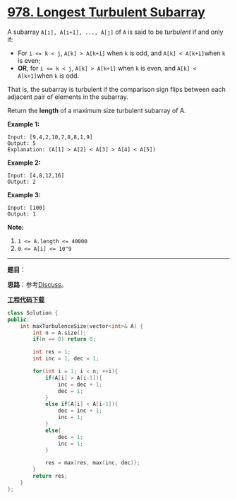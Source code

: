 # [978. Longest Turbulent Subarray](https://leetcode.com/problems/longest-turbulent-subarray/)

A subarray `A[i], A[i+1], ..., A[j]` of `A` is said to be *turbulent* if and only if:

- For `i <= k < j`, `A[k] > A[k+1]` when `k` is odd, and `A[k] < A[k+1]`when `k` is even;
- **OR**, for `i <= k < j`, `A[k] > A[k+1]` when `k` is even, and `A[k] < A[k+1]`when `k` is odd.

That is, the subarray is turbulent if the comparison sign flips between each adjacent pair of elements in the subarray.

Return the **length** of a maximum size turbulent subarray of A.

**Example 1:**

```
Input: [9,4,2,10,7,8,8,1,9]
Output: 5
Explanation: (A[1] > A[2] < A[3] > A[4] < A[5])
```

**Example 2:**

```
Input: [4,8,12,16]
Output: 2
```

**Example 3:**

```
Input: [100]
Output: 1
```

 **Note:**

1. `1 <= A.length <= 40000`
2. `0 <= A[i] <= 10^9`

-----

**题目**：

**思路**：参考[Discuss](https://leetcode.com/problems/longest-turbulent-subarray/discuss/221935/Java-O(N)-time-O(1)-space)。

[**工程代码下载**](https://github.com/shenkh/leetcode)

```cpp
class Solution {
public:
    int maxTurbulenceSize(vector<int>& A) {
        int n = A.size();
        if(n == 0) return 0;

        int res = 1;
        int inc = 1, dec = 1;

        for(int i = 1; i < n; ++i){
            if(A[i] > A[i-1]){
                inc = dec + 1;
                dec = 1;
            }
            else if(A[i] < A[i-1]){
                dec = inc + 1;
                inc = 1;
            }
            else{
                dec = 1;
                inc = 1;
            }

            res = max(res, max(inc, dec));
        }
        return res;
    }
};
```
